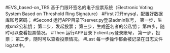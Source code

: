 #EVS_based-on_TRS
基于门限环签名的电子投票系统（Electronic Voting System Based on Threshold Ring Signature）
#First
打开mysql，配置好数据库账号密码；
#Second
运行APP目录下server.py登录admin账号，
	第一步，生成sm2公私钥；
	第二步，发起投票；
	第三步，生成签名者的公私钥；
	第四步，随时可以查看投票情况。
#Then
运行APP目录下client.py登录账号，
	第一步，投票；
	第二步，随时可以查看投票情况。
#Last
每一步操作都会被记录在日志文件log.txt中。